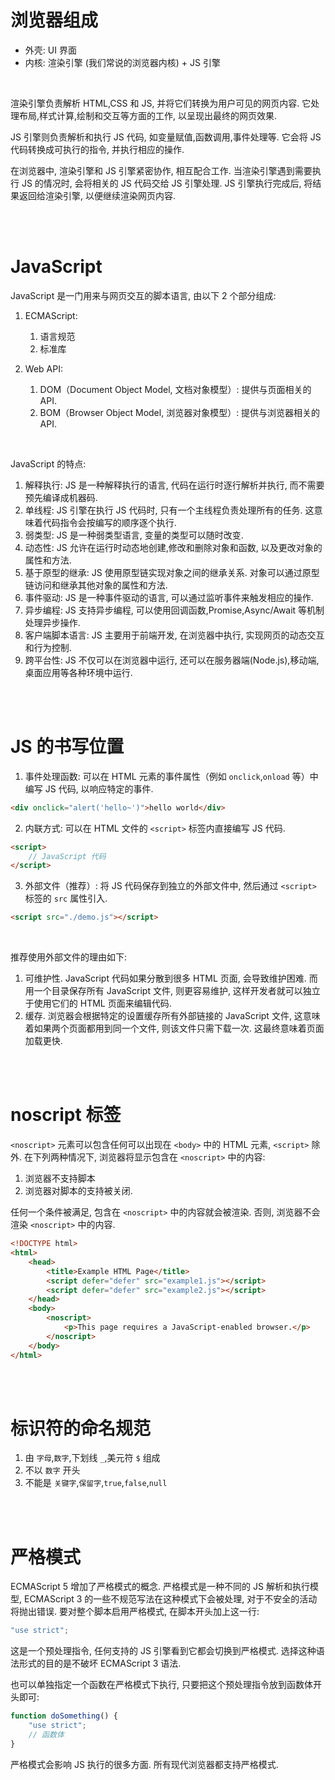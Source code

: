 # 浏览器组成

-   外壳: UI 界面
-   内核: 渲染引擎 (我们常说的浏览器内核) + JS 引擎

<br>

渲染引擎负责解析 HTML,CSS 和 JS, 并将它们转换为用户可见的网页内容. 它处理布局,样式计算,绘制和交互等方面的工作, 以呈现出最终的网页效果.

JS 引擎则负责解析和执行 JS 代码, 如变量赋值,函数调用,事件处理等. 它会将 JS 代码转换成可执行的指令, 并执行相应的操作.

在浏览器中, 渲染引擎和 JS 引擎紧密协作, 相互配合工作. 当渲染引擎遇到需要执行 JS 的情况时, 会将相关的 JS 代码交给 JS 引擎处理. JS 引擎执行完成后, 将结果返回给渲染引擎, 以便继续渲染网页内容.

<br><br>

# JavaScript

JavaScript 是一门用来与网页交互的脚本语言, 由以下 2 个部分组成:

1.  ECMAScript:

    1.  语言规范
    2.  标准库

2.  Web API:
    1.  DOM（Document Object Model, 文档对象模型）: 提供与页面相关的 API.
    2.  BOM（Browser Object Model, 浏览器对象模型）: 提供与浏览器相关的 API.

<br>

JavaScript 的特点:

1. 解释执行: JS 是一种解释执行的语言, 代码在运行时逐行解析并执行, 而不需要预先编译成机器码.
2. 单线程: JS 引擎在执行 JS 代码时, 只有一个主线程负责处理所有的任务. 这意味着代码指令会按编写的顺序逐个执行.
3. 弱类型: JS 是一种弱类型语言, 变量的类型可以随时改变.
4. 动态性: JS 允许在运行时动态地创建,修改和删除对象和函数, 以及更改对象的属性和方法.
5. 基于原型的继承: JS 使用原型链实现对象之间的继承关系. 对象可以通过原型链访问和继承其他对象的属性和方法.
6. 事件驱动: JS 是一种事件驱动的语言, 可以通过监听事件来触发相应的操作.
7. 异步编程: JS 支持异步编程, 可以使用回调函数,Promise,Async/Await 等机制处理异步操作.
8. 客户端脚本语言: JS 主要用于前端开发, 在浏览器中执行, 实现网页的动态交互和行为控制.
9. 跨平台性: JS 不仅可以在浏览器中运行, 还可以在服务器端(Node.js),移动端,桌面应用等各种环境中运行.

<br><br>

# JS 的书写位置

1.  事件处理函数: 可以在 HTML 元素的事件属性（例如 `onclick`,`onload` 等）中编写 JS 代码, 以响应特定的事件.

```html
<div onclick="alert('hello~')">hello world</div>
```

2.  内联方式: 可以在 HTML 文件的 `<script>` 标签内直接编写 JS 代码.

```html
<script>
    // JavaScript 代码
</script>
```

3.  外部文件（推荐）: 将 JS 代码保存到独立的外部文件中, 然后通过 `<script>` 标签的 `src` 属性引入.

```html
<script src="./demo.js"></script>
```

<br>

推荐使用外部文件的理由如下:

1.  可维护性. JavaScript 代码如果分散到很多 HTML 页面, 会导致维护困难. 而用一个目录保存所有 JavaScript 文件, 则更容易维护, 这样开发者就可以独立于使用它们的 HTML 页面来编辑代码.
2.  缓存. 浏览器会根据特定的设置缓存所有外部链接的 JavaScript 文件, 这意味着如果两个页面都用到同一个文件, 则该文件只需下载一次. 这最终意味着页面加载更快.

<br><br>

# noscript 标签

`<noscript>` 元素可以包含任何可以出现在 `<body>` 中的 HTML 元素, `<script>` 除外. 在下列两种情况下, 浏览器将显示包含在 `<noscript>` 中的内容:

1.  浏览器不支持脚本
2.  浏览器对脚本的支持被关闭.

任何一个条件被满足, 包含在 `<noscript>` 中的内容就会被渲染. 否则, 浏览器不会渲染 `<noscript>` 中的内容.

```html
<!DOCTYPE html>
<html>
    <head>
        <title>Example HTML Page</title>
        <script defer="defer" src="example1.js"></script>
        <script defer="defer" src="example2.js"></script>
    </head>
    <body>
        <noscript>
            <p>This page requires a JavaScript-enabled browser.</p>
        </noscript>
    </body>
</html>
```

<br><br>

# 标识符的命名规范

1.  由 `字母`,`数字`,下划线 `_`,美元符 `$` 组成
2.  不以 `数字` 开头
3.  不能是 `关键字`,`保留字`,`true`,`false`,`null`

<br><br>

# 严格模式

ECMAScript 5 增加了严格模式的概念. 严格模式是一种不同的 JS 解析和执行模型, ECMAScript 3 的一些不规范写法在这种模式下会被处理, 对于不安全的活动将抛出错误. 要对整个脚本启用严格模式, 在脚本开头加上这一行:

```js
"use strict";
```

这是一个预处理指令, 任何支持的 JS 引擎看到它都会切换到严格模式. 选择这种语法形式的目的是不破坏 ECMAScript 3 语法.

也可以单独指定一个函数在严格模式下执行, 只要把这个预处理指令放到函数体开头即可:

```js
function doSomething() {
    "use strict";
    // 函数体
}
```

严格模式会影响 JS 执行的很多方面. 所有现代浏览器都支持严格模式.

<br>
